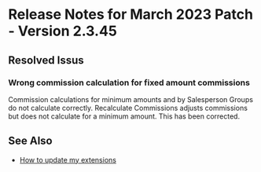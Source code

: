 # Release Notes for March 2023 Patch - Version 2.3.45

## Resolved Issus

### Wrong commission calculation for fixed amount commissions

Commission calculations for minimum amounts and by Salesperson Groups do not calculate correctly. Recalculate Commissions adjusts commissions but does not calculate for a minimum amount. This has been corrected.

## See Also

- [How to update my extensions](../faq-index.md#i-want-to-update-my-version-of-nav-x-commission-management)
